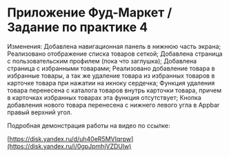 # Приложение Фуд-Маркет / Задание по практике 4

Изменения:
Добавлена навигационная панель в нижнюю часть экрана;
Реализовано отображение списка товаров сеткой;
Добавлена страница с пользовательским профилем (пока что заглушка);
Добавлена страница с избранными товарами;
Реализовано добавление товара в избранные товары, а так же удаление товара из избранных товаров в карточке товара при нажатии на икноку сердечка;
Функция удаления товара перенесена с каталога товаров внутрь карточки товара, причем в карточках избранных товарах эта функция отсутствует; 
Кнопка добавления нового товара перенесена с нижнего левого угла в Appbar правый верхний угол.

Подробная демонстрация работы на видео по ссылке:

[https://disk.yandex.ru/d/uh40eR5MVIqrpw](https://disk.yandex.ru/i/0gpJpmhjVZDUlw)

